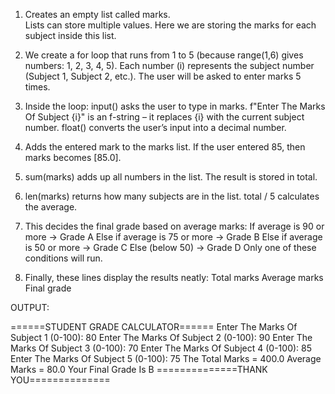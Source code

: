 1. Creates an empty list called marks.       
Lists can store multiple values.
Here we are storing the marks for each subject inside this list.


2. We create a for loop that runs from 1 to 5 (because range(1,6) gives numbers: 1, 2, 3, 4, 5).
Each number (i) represents the subject number (Subject 1, Subject 2, etc.).
The user will be asked to enter marks 5 times.


3. Inside the loop:
input() asks the user to type in marks.
f"Enter The Marks Of Subject {i}" is an f-string – it replaces {i} with the current subject number.
float() converts the user’s input into a decimal number.


4. Adds the entered mark to the marks list.
If the user entered 85, then marks becomes [85.0].


5. sum(marks) adds up all numbers in the list.
The result is stored in total.


6. len(marks) returns how many subjects are in the list.
total / 5 calculates the average.


7. This decides the final grade based on average marks:
If average is 90 or more → Grade A
Else if average is 75 or more → Grade B
Else if average is 50 or more → Grade C
Else (below 50) → Grade D
Only one of these conditions will run.


7. Finally, these lines display the results neatly:
Total marks
Average marks
Final grade


OUTPUT:

======STUDENT GRADE CALCULATOR======
Enter The Marks Of Subject 1 (0-100): 80
Enter The Marks Of Subject 2 (0-100): 90
Enter The Marks Of Subject 3 (0-100): 70
Enter The Marks Of Subject 4 (0-100): 85
Enter The Marks Of Subject 5 (0-100): 75
The Total Marks = 400.0
Average Marks = 80.0
Your Final Grade Is B
==============THANK YOU==============




